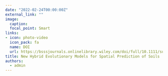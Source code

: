 ```yaml
---
date: "2022-02-24T00:00:00Z"
external_link: ""
image:
  caption: 
  focal_point: Smart
links:
- icon: photo-video
  icon_pack: fa
  name: DOI
  url: https://bsssjournals.onlinelibrary.wiley.com/doi/full/10.1111/sum.12753
title: New Hybrid Evolutionary Models for Spatial Prediction of Soils
authors: 
  - admin
---
```

